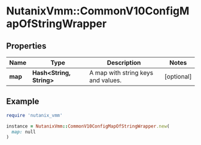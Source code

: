 # NutanixVmm::CommonV10ConfigMapOfStringWrapper

## Properties

| Name | Type | Description | Notes |
| ---- | ---- | ----------- | ----- |
| **map** | **Hash&lt;String, String&gt;** | A map with string keys and values.  | [optional] |

## Example

```ruby
require 'nutanix_vmm'

instance = NutanixVmm::CommonV10ConfigMapOfStringWrapper.new(
  map: null
)
```

